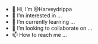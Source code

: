 - 👋 Hi, I’m @Harveydrippa
- 👀 I’m interested in ...
- 🌱 I’m currently learning ...
- 💞️ I’m looking to collaborate on ...
- 📫 How to reach me ...

<!---
Harveydrippa/Harveydrippa is a ✨ special ✨ repository because its `README.md` (this file) appears on your GitHub profile.
You can click the Preview link to take a look at your changes.
--->
